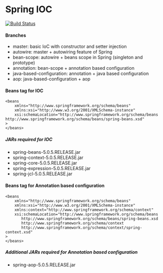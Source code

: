 # Spring IOC

[![Build Status](https://travis-ci.org/joemccann/dillinger.svg?branch=master)](https://travis-ci.org/joemccann/dillinger)

#### Branches

  - master: basic IoC with constructor and setter injection
  - autowire: master + autowiring feature of Spring
  - bean-scope: autowire + beans scope in Spring (singleton and prototype)
  - annotation: bean-scope + annotation based configuration
  - java-based-configuration: annotation + java based configuration
  - aop: java-based-configuration + aop
  
#### Beans tag for IOC

```
<beans
	xmlns="http://www.springframework.org/schema/beans"
	xmlns:xsi="http://www.w3.org/2001/XMLSchema-instance"
	xsi:schemaLocation="http://www.springframework.org/schema/beans http://www.springframework.org/schema/beans/spring-beans.xsd"
>
</beans>
```

##### JARs required for IOC

  - spring-beans-5.0.5.RELEASE.jar
  - spring-context-5.0.5.RELEASE.jar
  - spring-core-5.0.5.RELEASE.jar
  - spring-expression-5.0.5.RELEASE.jar
  - spring-jcl-5.0.5.RELEASE.jar
  
#### Beans tag for Annotation based configuration

```
<beans
	xmlns="http://www.springframework.org/schema/beans"
    xmlns:xsi="http://www.w3.org/2001/XMLSchema-instance" 
    xmlns:context="http://www.springframework.org/schema/context"
    xsi:schemaLocation="http://www.springframework.org/schema/beans 
       http://www.springframework.org/schema/beans/spring-beans.xsd
       http://www.springframework.org/schema/context 
       http://www.springframework.org/schema/context/spring-context.xsd" 
>
</beans>
```

##### Additional JARs required for Annotation based configuration

  - spring-aop-5.0.5.RELEASE.jar
  
